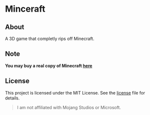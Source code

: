 # Minceraft

## About
A 3D game that completly rips off Minecraft.


## Note
**You may buy a real copy of Minecraft [here](https://www.minecraft.net/)**


## License

This project is licensed under the MIT License. See the [license](LICENSE) file for details.

> I am not affiliated with Mojang Studios or Microsoft.
